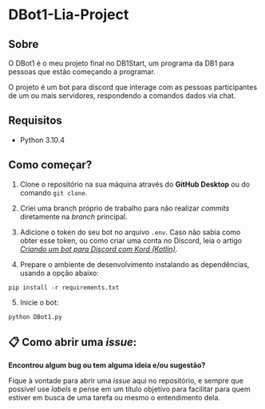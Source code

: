 # DBot1-Lia-Project

## Sobre

O DBot1 é o meu projeto final no DB1Start, um programa da DB1 para pessoas que estão começando a programar.

O projeto é um bot para discord que interage com as pessoas participantes de um ou mais servidores, respondendo a comandos dados via chat.
## Requisitos

- Python 3.10.4

## Como começar?

1. Clone o repositório na sua máquina através do **GitHub Desktop** ou do comando `git clone`.

2. Criei uma branch próprio de trabalho para não realizar _commits_ diretamente na _branch_ principal.

3. Adicione o token do seu bot no arquivo `.env`. Caso não sabia como obter esse token, ou como criar uma conta no Discord, leia o artigo [*Criando um bot para Discord com Kord (Kotlin)*](https://dev.to/kotlinautas/criando-um-bot-para-discord-com-kord-kotlin-4opb).

4. Prepare o ambiente de desenvolvimento instalando as dependências, usando a opção abaixo:

```console
pip install -r requirements.txt
```

5. Inicie o bot:

```console
python DBot1.py
```
## 📋 Como abrir uma _issue_:

**Encontrou algum bug ou tem alguma ideia e/ou sugestão?**

Fique à vontade para abrir uma _issue_ aqui no repositório, e sempre que possível use _labels_ e pense em um título objetivo para facilitar para quem estiver em busca de uma tarefa ou mesmo o entendimento dela.